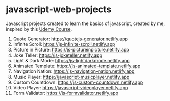 # javascript-web-projects

Javascript projects created to learn the basics of javascript, created by me, inspired by this [Udemy Course](https://www.udemy.com/course/javascript-web-projects-to-build-your-portfolio-resume).<br>

1. Quote Generator: https://quotejs-generator.netlify.app
2. Infinite Scroll: https://js-infinite-scroll.netlify.app
3. Picture in Picture: https://js-pictureinpicture.netlify.app
4. Joke Teller: https://js-joketeller.netlify.app
5. Light & Dark Mode: https://js-lightdarkmode.netlify.app
6. Animated Template: https://js-animated-template.netlify.app
7. Navigation Nation: https://js-navigation-nation.netlify.app
8. Music Player: https://javascript-musicplayer.netlify.app
9. Custom Countdown: https://js-custom-countdown.netlify.app
10. Video Player: https://javascript-videoplayer.netlify.app
11. Form Validator: https://js-formvalidator.netlify.app
